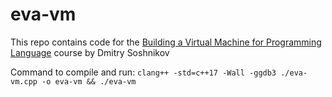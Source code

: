 # eva-vm
This repo contains code for the [Building a Virtual Machine for Programming Language](https://www.udemy.com/course/virtual-machine/learn/lecture/29411984?start=0#overview) course by Dmitry Soshnikov 

Command to compile and run: `clang++ -std=c++17 -Wall -ggdb3 ./eva-vm.cpp -o eva-vm && ./eva-vm`

